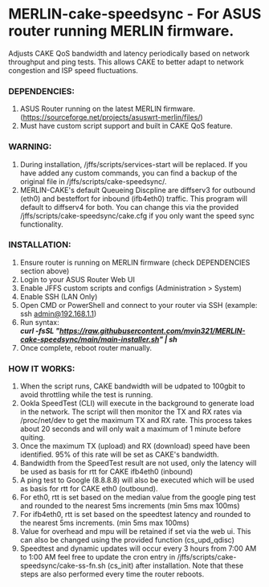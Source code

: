 # MERLIN-cake-speedsync - For ASUS router running MERLIN firmware. 

Adjusts CAKE QoS bandwidth and latency periodically based on network throughput and ping tests. This allows CAKE to better adapt to network congestion and ISP speed fluctuations.  

### __DEPENDENCIES:__  
1. ASUS Router running on the latest MERLIN firmware. (https://sourceforge.net/projects/asuswrt-merlin/files/)  
2. Must have custom script support and built in CAKE QoS feature.  

### __WARNING:__  
1. During installation, /jffs/scripts/services-start will be replaced. If you have added any custom commands, you can find a backup of the original file in /jffs/scripts/cake-speedsync/. 
2. MERLIN-CAKE's default Queueing Discpline are diffserv3 for outbound (eth0) and besteffort for inbound (ifb4eth0) traffic. This program will default to diffserv4 for both. You can change this via the provided /jffs/scripts/cake-speedsync/cake.cfg if you only want the speed sync functionality.

### __INSTALLATION:__  
1. Ensure router is running on MERLIN firmware (check DEPENDENCIES section above)
2. Login to your ASUS Router Web UI 
3. Enable JFFS custom scripts and configs (Administration > System)  
4. Enable SSH (LAN Only)  
5. Open CMD or PowerShell and connect to your router via SSH (example: ssh admin@192.168.1.1)  
6. Run syntax:            
___curl -fsSL "https://raw.githubusercontent.com/mvin321/MERLIN-cake-speedsync/main/main-installer.sh" | sh___  
7. Once complete, reboot router manually.  

### __HOW IT WORKS:__  
1. When the script runs, CAKE bandwidth will be udpated to 100gbit to avoid throttling while the test is running.  
2. Ookla SpeedTest (CLI) will execute in the background to generate load in the network. The script will then monitor the TX and RX rates via /proc/net/dev to get the maximum TX and RX rate. This process takes about 20 seconds and will only wait a maximum of 1 minute before quiting.  
3. Once the maximum TX (upload) and RX (download) speed have been identified. 95% of this rate will be set as CAKE's bandwidth.  
4. Bandwidth from the SpeedTest result are not used, only the latency will be used as basis for rtt for CAKE ifb4eth0 (inbound)  
5. A ping test to Google (8.8.8.8) will also be executed which will be used as basis for rtt for CAKE eth0 (outbound).  
6. For eth0, rtt is set based on the median value from the google ping test and rounded to the nearest 5ms increments (min 5ms max 100ms)  
7. For ifb4eth0, rtt is set based on the speedtest latency and rounded to the nearest 5ms increments. (min 5ms max 100ms)  
8. Value for overhead and mpu will be retained if set via the web ui. This can also be changed using the provided function (cs_upd_qdisc)  
9. Speedtest and dynamic updates will occur every 3 hours from 7:00 AM to 1:00 AM feel free to update the cron entry in /jffs/scripts/cake-speedsync/cake-ss-fn.sh (cs_init) after installation. Note that these steps are also performed every time the router reboots.  
